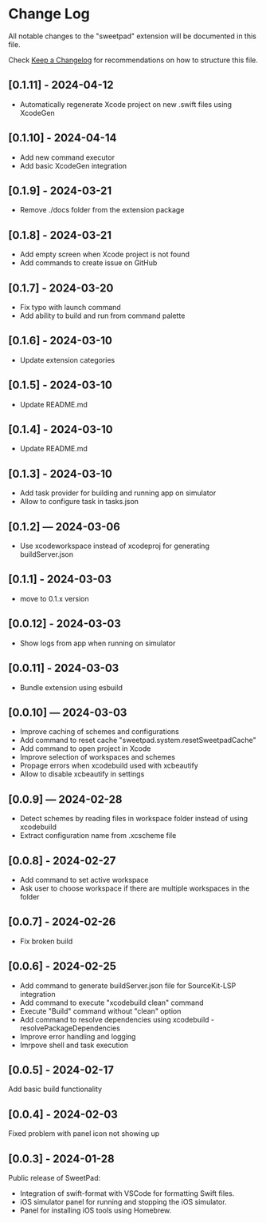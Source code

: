 # Change Log

All notable changes to the "sweetpad" extension will be documented in this file.

Check [Keep a Changelog](http://keepachangelog.com/) for recommendations on how to structure this file.

## [0.1.11] - 2024-04-12

- Automatically regenerate Xcode project on new .swift files using XcodeGen

## [0.1.10] - 2024-04-14

- Add new command executor
- Add basic XcodeGen integration

## [0.1.9] - 2024-03-21

- Remove ./docs folder from the extension package

## [0.1.8] - 2024-03-21

- Add empty screen when Xcode project is not found
- Add commands to create issue on GitHub

## [0.1.7] - 2024-03-20

- Fix typo with launch command
- Add ability to build and run from command palette

## [0.1.6] - 2024-03-10

- Update extension categories

## [0.1.5] - 2024-03-10

- Update README.md

## [0.1.4] - 2024-03-10

- Update README.md

## [0.1.3] - 2024-03-10

- Add task provider for building and running app on simulator
- Allow to configure task in tasks.json

## [0.1.2] — 2024-03-06

- Use xcodeworkspace instead of xcodeproj for generating buildServer.json

## [0.1.1] - 2024-03-03

- move to 0.1.x version

## [0.0.12] - 2024-03-03

- Show logs from app when running on simulator

## [0.0.11] - 2024-03-03

- Bundle extension using esbuild

## [0.0.10] — 2024-03-03

- Improve caching of schemes and configurations
- Add command to reset cache "sweetpad.system.resetSweetpadCache"
- Add command to open project in Xcode
- Improve selection of workspaces and schemes
- Propage errors when xcodebuild used with xcbeautify
- Allow to disable xcbeautify in settings

## [0.0.9] — 2024-02-28

- Detect schemes by reading files in workspace folder instead of using xcodebuild
- Extract configuration name from .xcscheme file

## [0.0.8] - 2024-02-27

- Add command to set active workspace
- Ask user to choose workspace if there are multiple workspaces in the folder

## [0.0.7] - 2024-02-26

- Fix broken build

## [0.0.6] - 2024-02-25

- Add command to generate buildServer.json file for SourceKit-LSP integration
- Add command to execute "xcodebuild clean" command
- Execute "Build" command without "clean" option
- Add command to resolve dependencies using xcodebuild -resolvePackageDependencies
- Improve error handling and logging
- Imrpove shell and task execution

## [0.0.5] - 2024-02-17

Add basic build functionality

## [0.0.4] - 2024-02-03

Fixed problem with panel icon not showing up

## [0.0.3] - 2024-01-28

Public release of SweetPad:

- Integration of swift-format with VSCode for formatting Swift files.
- iOS simulator panel for running and stopping the iOS simulator.
- Panel for installing iOS tools using Homebrew.
